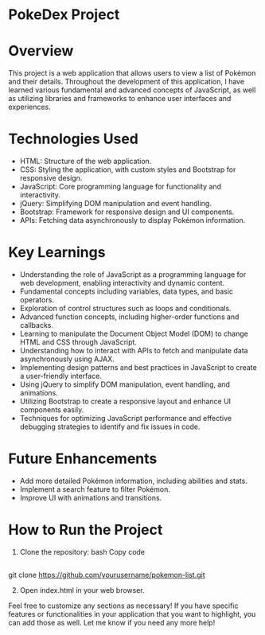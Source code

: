 # PokeDex Project

# Overview

This project is a web application that allows users to view a list of Pokémon and their details. Throughout the development of this application, I have learned various fundamental and advanced concepts of JavaScript, as well as utilizing libraries and frameworks to enhance user interfaces and experiences.

# Technologies Used

- HTML: Structure of the web application.
- CSS: Styling the application, with custom styles and Bootstrap for responsive design.
- JavaScript: Core programming language for functionality and interactivity.
- jQuery: Simplifying DOM manipulation and event handling.
- Bootstrap: Framework for responsive design and UI components.
- APIs: Fetching data asynchronously to display Pokémon information.

# Key Learnings

- Understanding the role of JavaScript as a programming language for web development, enabling interactivity and dynamic content.
- Fundamental concepts including variables, data types, and basic operators.
- Exploration of control structures such as loops and conditionals.
- Advanced function concepts, including higher-order functions and callbacks.
- Learning to manipulate the Document Object Model (DOM) to change HTML and CSS through JavaScript.
- Understanding how to interact with APIs to fetch and manipulate data asynchronously using AJAX.
- Implementing design patterns and best practices in JavaScript to create a user-friendly interface.
- Using jQuery to simplify DOM manipulation, event handling, and animations.
- Utilizing Bootstrap to create a responsive layout and enhance UI components easily.
- Techniques for optimizing JavaScript performance and effective debugging strategies to identify and fix issues in code.

# Future Enhancements

- Add more detailed Pokémon information, including abilities and stats.
- Implement a search feature to filter Pokémon.
- Improve UI with animations and transitions.

# How to Run the Project

1. Clone the repository:
   bash
   Copy code

##

<tab>git clone https://github.com/yourusername/pokemon-list.git<tab>

2. Open index.html in your web browser.

Feel free to customize any sections as necessary! If you have specific features or functionalities in your application that you want to highlight, you can add those as well. Let me know if you need any more help!
